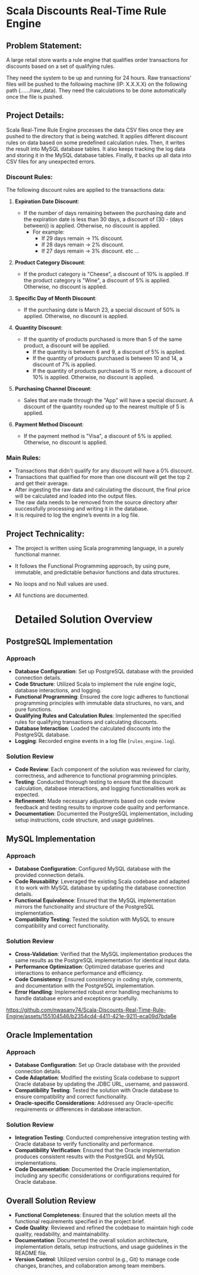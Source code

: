 # Scala Discounts Real-Time Rule Engine

## Problem Statement:
A large retail store wants a rule engine that qualifies order transactions for discounts based on a set of qualifying rules.

They need the system to be up and running for 24 hours. Raw transactions’ files will be pushed to the following machine (IP: X.X.X.X) on the following path (……/raw_data). They need the calculations to be done automatically once the file is pushed.

## Project Details:
Scala Real-Time Rule Engine processes the data CSV files once they are pushed to the directory that is being watched. It applies different discount rules on data based on some predefined calculation rules. Then, it writes the result into MySQL database tables. It also keeps tracking the log data and storing it in the MySQL database tables. Finally, it backs up all data into CSV files for any unexpected errors.

### Discount Rules:
The following discount rules are applied to the transactions data:

1. **Expiration Date Discount**:
   - If the number of days remaining between the purchasing date and the expiration date is less than 30 days, a discount of (30 - (days between)) is applied. Otherwise, no discount is applied.
     - For example:
       - If 29 days remain -> 1% discount.
       - If 28 days remain -> 2% discount.
       - If 27 days remain -> 3% discount. etc …

2. **Product Category Discount**:
   - If the product category is "Cheese", a discount of 10% is applied. If the product category is "Wine", a discount of 5% is applied. Otherwise, no discount is applied.

3. **Specific Day of Month Discount**:
   - If the purchasing date is March 23, a special discount of 50% is applied. Otherwise, no discount is applied.

4. **Quantity Discount**:
   - If the quantity of products purchased is more than 5 of the same product, a discount will be applied.
     - If the quantity is between 6 and 9, a discount of 5% is applied.
     - If the quantity of products purchased is between 10 and 14, a discount of 7% is applied.
     - If the quantity of products purchased is 15 or more, a discount of 10% is applied. Otherwise, no discount is applied.

5. **Purchasing Channel Discount**:
   - Sales that are made through the "App" will have a special discount. A discount of the quantity rounded up to the nearest multiple of 5 is applied.

6. **Payment Method Discount**:
   - If the payment method is "Visa", a discount of 5% is applied. Otherwise, no discount is applied.

### Main Rules:
- Transactions that didn't qualify for any discount will have a 0% discount.
- Transactions that qualified for more than one discount will get the top 2 and get their average.
- After ingesting the raw data and calculating the discount, the final price will be calculated and loaded into the output files.
- The raw data needs to be removed from the source directory after successfully processing and writing it in the database.
- It is required to log the engine’s events in a log file.

## Project Technicality:
- The project is written using Scala programming language, in a purely functional manner.
- It follows the Functional Programming approach, by using pure, immutable, and predictable behavior functions and data structures.
- No loops and no Null values are used.
- All functions are documented.

  # Detailed Solution Overview

## PostgreSQL Implementation

### Approach
- **Database Configuration**: Set up PostgreSQL database with the provided connection details.
- **Code Structure**: Utilized Scala to implement the rule engine logic, database interactions, and logging.
- **Functional Programming**: Ensured the core logic adheres to functional programming principles with immutable data structures, no vars, and pure functions.
- **Qualifying Rules and Calculation Rules**: Implemented the specified rules for qualifying transactions and calculating discounts.
- **Database Interaction**: Loaded the calculated discounts into the PostgreSQL database.
- **Logging**: Recorded engine events in a log file (`rules_engine.log`).

### Solution Review
- **Code Review**: Each component of the solution was reviewed for clarity, correctness, and adherence to functional programming principles.
- **Testing**: Conducted thorough testing to ensure that the discount calculation, database interactions, and logging functionalities work as expected.
- **Refinement**: Made necessary adjustments based on code review feedback and testing results to improve code quality and performance.
- **Documentation**: Documented the PostgreSQL implementation, including setup instructions, code structure, and usage guidelines.

## MySQL Implementation

### Approach
- **Database Configuration**: Configured MySQL database with the provided connection details.
- **Code Reusability**: Leveraged the existing Scala codebase and adapted it to work with MySQL database by updating the database connection details.
- **Functional Equivalence**: Ensured that the MySQL implementation mirrors the functionality and structure of the PostgreSQL implementation.
- **Compatibility Testing**: Tested the solution with MySQL to ensure compatibility and correct functionality.

### Solution Review
- **Cross-Validation**: Verified that the MySQL implementation produces the same results as the PostgreSQL implementation for identical input data.
- **Performance Optimization**: Optimized database queries and interactions to enhance performance and efficiency.
- **Code Consistency**: Ensured consistency in coding style, comments, and documentation with the PostgreSQL implementation.
- **Error Handling**: Implemented robust error handling mechanisms to handle database errors and exceptions gracefully.

  


https://github.com/nwasany74/Scala-Discounts-Real-Time-Rule-Engine/assets/155104546/b2354cd4-4411-421e-9211-eca09d7bda6e


## Oracle Implementation

### Approach
- **Database Configuration**: Set up Oracle database with the provided connection details.
- **Code Adaptation**: Modified the existing Scala codebase to support Oracle database by updating the JDBC URL, username, and password.
- **Compatibility Testing**: Tested the solution with Oracle database to ensure compatibility and correct functionality.
- **Oracle-specific Considerations**: Addressed any Oracle-specific requirements or differences in database interaction.

### Solution Review
- **Integration Testing**: Conducted comprehensive integration testing with Oracle database to verify functionality and performance.
- **Compatibility Verification**: Ensured that the Oracle implementation produces consistent results with the PostgreSQL and MySQL implementations.
- **Code Documentation**: Documented the Oracle implementation, including any specific considerations or configurations required for Oracle database.

## Overall Solution Review
- **Functional Completeness**: Ensured that the solution meets all the functional requirements specified in the project brief.
- **Code Quality**: Reviewed and refined the codebase to maintain high code quality, readability, and maintainability.
- **Documentation**: Documented the overall solution architecture, implementation details, setup instructions, and usage guidelines in the README file.
- **Version Control**: Utilized version control (e.g., Git) to manage code changes, branches, and collaboration among team members.

